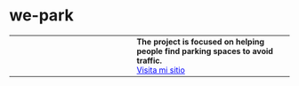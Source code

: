 # we-park

<table style="border: none;">
  <tr>
    <td style="border: none;>
      <img src="website/img/favoricon.svg" alt="Logo" width="200" style="border-radius: 10px;">
    </td>
    <td style="border: none; padding-left: 15px;">
      <strong>The project is focused on helping people find parking spaces to avoid traffic.</strong><br>
      <a href="https://we-park.es/" style="color: blue;">Visita mi sitio</a>
    </td>
  </tr>
</table>

